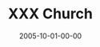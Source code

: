 ---
layout: message
category: message
series: "Sex: What's The Big Deal?"
title: "XXX Church"
date: 2005-10-01-00-00
message_id: 100
audio: "http://s3.amazonaws.com/crossroads-media/message/audio/Sex_04_10-02-05_XXX_Church.mp3"
audio-duration: "38:33"
explicit: false
---